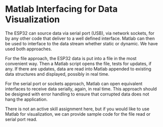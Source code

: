 # Matlab Interfacing for Data Visualization


The ESP32 can source data via serial port (USB), via network sockets,
for by any other code that deliver to a well defined interface.
Matlab can then be used to interface to the data stream whether static
or dynamic. We have used both approaches.

For the file approach, the ESP32 data is put into a file in the most
convenient way. Then a Matlab script opens the file, tests for
updates, if any. If there are updates, data are read into Matlab
appended to existing data structures and displayed, possibly in real
time.

For the serial port or sockets approach, Matlab can open equivalent
interfaces to receive data serially, again, in real time. This
approach should be designed with error handling to ensure that
corrupted data does not hang the application.

There is not an active skill assignment here, but if you would like to
use Matlab for visualization, we can provide sample code for the file
read or serial port read.

  